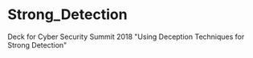 # Strong_Detection
Deck for Cyber Security Summit 2018 "Using Deception Techniques for Strong Detection"
